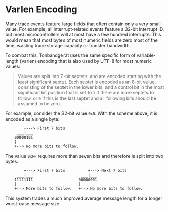 # Varlen Encoding

Many trace events feature large fields that often contain only a very small value. For example,
all interrupt-related events feature a 32-bit interrupt ID, but most microcontrollers will
at most have a few hundred interrupts. This would mean that most bytes of most numeric
fields are zero most of the time, wasting trace storage capacity or transfer bandwidth.

To combat this, Tonbandgerät uses the same specific form of variable-length (varlen) encoding that
is also used by UTF-8 for most numeric values:

> Values are split into 7-bit septets, and are encoded starting with the least significant
> septet. Each septet is encoded as an 8-bit value, consisting of the septet in the lower bits,
> and a control bit in the most significant bit position that is set to `1` if there are more
> septets to follow, or `0` if this is the last septet and all following bits should be assumed
> to be zero.


For example, consider the 32-bit value `0x5`. With the scheme above, it is encoded as a single
byte:

```test
        +---> First 7 bits
     ___|___
    00000101
    |
    +--> No more bits to follow.
```

The value `0xFF` requires more than seven bits and therefore is split into two bytes:

```test
        +---> First 7 bits          +---> Next 7 bits
     ___|___                     ___|___
    11111111                    00000001
    |                           |
    +--> More bits to follow.   +--> No more bits to follow.
```

This system trades a much improved average message length for a longer worst-case 
message size.
